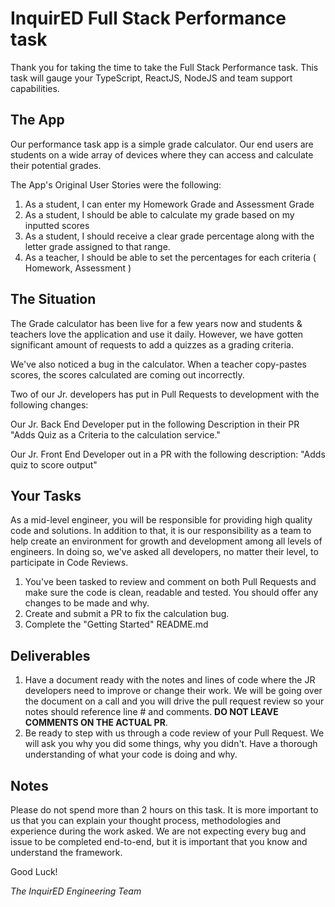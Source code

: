 # InquirED Full Stack Performance task
Thank you for taking the time to take the Full Stack Performance task. This task will gauge your TypeScript, ReactJS, NodeJS and team support capabilities.

## The App
Our performance task app is a simple grade calculator. Our end users are students on a wide array of devices where they can access and calculate their potential grades.

The App's Original User Stories were the following:

 1. As a student, I can enter my Homework Grade and Assessment Grade
 2. As a student, I should be able to calculate my grade based on my inputted scores
 3. As a student, I should receive a clear grade percentage along with the letter grade assigned to that range.
 4. As a teacher, I should be able to set the percentages for each criteria ( Homework, Assessment )

## The Situation
The Grade calculator has been live for a few years now and students & teachers love the application and use it daily. However, we have gotten significant amount of requests to add a quizzes as a grading criteria. 

We've also noticed a bug in the calculator. When a teacher copy-pastes scores, the scores calculated are coming out incorrectly.

Two of our Jr. developers has put in Pull Requests to development with the following changes:

Our Jr. Back End Developer put in the following Description in their PR
"Adds Quiz as a Criteria to the calculation service."

Our Jr. Front End Developer out in a PR with the following description:
"Adds quiz to score output"

## Your Tasks
As a mid-level engineer, you will be responsible for providing high quality code and solutions. In addition to that, it is our responsibility as a team to help create an environment for growth and development among all levels of engineers. In doing so, we've asked all developers, no matter their level, to participate in Code Reviews.

1. You've been tasked to review and comment on both Pull Requests and make sure the code is clean, readable and tested. You should offer any changes to be made and why.
2. Create and submit a PR to fix the calculation bug.
3. Complete the "Getting Started" README.md


## Deliverables
1. Have a document ready with the notes and lines of code where the JR developers need to improve or change their work. We will be going over the document on a call and you will drive the pull request review so your notes should reference line # and comments. **DO NOT LEAVE COMMENTS ON THE ACTUAL PR**.
2. Be ready to step with us through a code review of your Pull Request. We will ask you why you did some things, why you didn't. Have a thorough understanding of what your code is doing and why.



## Notes
Please do not spend more than 2 hours on this task. It is more important to us that you can explain your thought process, methodologies and experience during the work asked. We are not expecting every bug and issue to be completed end-to-end, but it is important that you know and understand the framework.

Good Luck!


*The InquirED Engineering Team*

